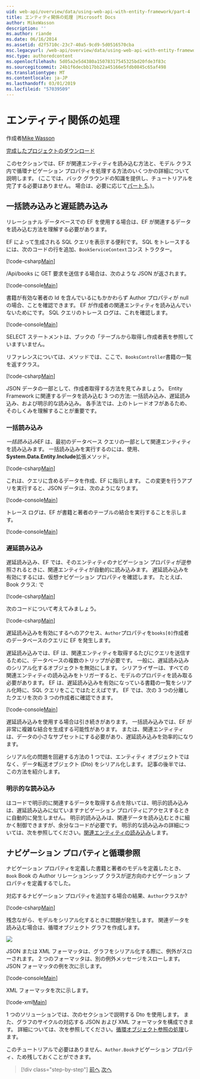 ```yaml
---
uid: web-api/overview/data/using-web-api-with-entity-framework/part-4
title: エンティティ関係の処理 |Microsoft Docs
author: MikeWasson
description: ''
ms.author: riande
ms.date: 06/16/2014
ms.assetid: d2f5710c-23c7-40a5-9cd9-5d0516570cba
msc.legacyurl: /web-api/overview/data/using-web-api-with-entity-framework/part-4
msc.type: authoredcontent
ms.openlocfilehash: 5d05a2e5d4380a15078317545325bd20fde3f83c
ms.sourcegitcommit: 24b1f6decbb17bb22a45166e5fdb0845c65af498
ms.translationtype: MT
ms.contentlocale: ja-JP
ms.lasthandoff: 03/01/2019
ms.locfileid: "57039509"
---
```

<a name="handling-entity-relations"></a>エンティティ関係の処理
====================
作成者[Mike Wasson](https://github.com/MikeWasson)

[完成したプロジェクトのダウンロード](https://github.com/MikeWasson/BookService)

このセクションでは、EF が関連エンティティを読み込む方法と、モデル クラス内で循環ナビゲーション プロパティを処理する方法のいくつかの詳細について説明します。 (ここでは、バック グラウンドの知識を提供し、チュートリアルを完了する必要はありません。 場合は、必要に応じて[パート 5](part-5.md)。)。

## <a name="eager-loading-versus-lazy-loading"></a>一括読み込みと遅延読み込み

リレーショナル データベースでの EF を使用する場合は、EF が関連するデータを読み込む方法を理解する必要があります。

EF によって生成される SQL クエリを表示する便利です。 SQL をトレースするには、次のコードの行を追加、`BookServiceContext`コンス トラクター。

[!code-csharp[Main](part-4/samples/sample1.cs)]

/Api/books に GET 要求を送信する場合は、次のような JSON が返されます。

[!code-console[Main](part-4/samples/sample2.cmd)]

書籍が有効な著者の Id を含んでいるにもかかわらず Author プロパティが null の場合、ことを確認できます。 EF が作成者の関連エンティティを読み込んでいないためにです。 SQL クエリのトレース ログは、これを確認します。

[!code-console[Main](part-4/samples/sample3.sql)]

SELECT ステートメントは、ブックの「テーブルから取得し作成者表を参照していますいません。

リファレンスについては、メソッドでは、ここで、`BooksController`書籍の一覧を返すクラス。

[!code-csharp[Main](part-4/samples/sample4.cs)]

JSON データの一部として、作成者取得する方法を見てみましょう。 Entity Framework に関連するデータを読み込む 3 つの方法: 一括読み込み、遅延読み込み、および明示的な読み込み。 各手法では、上のトレードオフがあるため、そのしくみを理解することが重要です。

### <a name="eager-loading"></a>一括読み込み

*一括読み込み*EF は、最初のデータベース クエリの一部として関連エンティティを読み込みます。 一括読み込みを実行するのには、使用、 **System.Data.Entity.Include**拡張メソッド。

[!code-csharp[Main](part-4/samples/sample5.cs)]

これは、クエリに含めるデータを作成、EF に指示します。 この変更を行うアプリを実行すると、JSON データは、次のようになります。

[!code-console[Main](part-4/samples/sample6.cmd)]

トレース ログは、EF が書籍と著者のテーブルの結合を実行することを示します。

[!code-console[Main](part-4/samples/sample7.cmd)]

### <a name="lazy-loading"></a>遅延読み込み

遅延読み込み、EF では、そのエンティティのナビゲーション プロパティが逆参照されるときに、関連エンティティが自動的に読み込みます。 遅延読み込みを有効にするには、仮想ナビゲーション プロパティを確認します。 たとえば、Book クラス: で

[!code-csharp[Main](part-4/samples/sample8.cs?highlight=6)]

次のコードについて考えてみましょう。

[!code-csharp[Main](part-4/samples/sample9.cs)]

遅延読み込みを有効にするへのアクセス、`Author`プロパティを`books[0]`作成者のデータベースのクエリに EF を発生します。

遅延読み込みでは、EF は、関連エンティティを取得するたびにクエリを送信するために、データベースの複数のトリップが必要です。 一般に、遅延読み込みのシリアル化するオブジェクトを無効にします。 シリアライザーは、すべての関連エンティティの読み込みをトリガーすると、モデルのプロパティを読み取る必要があります。 EF は、遅延読み込みを有効になっている書籍の一覧をシリアル化時に、SQL クエリをここではたとえばです。 EF では、次の 3 つの分離したクエリを次の 3 つの作成者に確認できます。

[!code-console[Main](part-4/samples/sample10.sql)]

遅延読み込みを使用する場合は引き続きがあります。 一括読み込みでは、EF が非常に複雑な結合を生成する可能性があります。 または、関連エンティティは、データの小さなサブセットにする必要があり、遅延読み込みを効率的になります。

シリアル化の問題を回避する方法の 1 つでは、エンティティ オブジェクトではなく、データ転送オブジェクト (Dto) をシリアル化します。 記事の後半では、この方法を紹介します。

### <a name="explicit-loading"></a>明示的な読み込み

はコードで明示的に関連するデータを取得する点を除いては、明示的読み込みは、遅延読み込みに似ていますナビゲーション プロパティにアクセスするときに自動的に発生しません。 明示的読み込みは、関連データを読み込むときに細かく制御できますが、余分なコードが必要です。 明示的な読み込みの詳細については、次を参照してください。[関連エンティティの読み込み](https://msdn.microsoft.com/data/jj574232#explicit)します。

## <a name="navigation-properties-and-circular-references"></a>ナビゲーション プロパティと循環参照

ナビゲーション プロパティを定義した書籍と著者のモデルを定義したとき、 `Book` Book の Author リレーションシップ クラスが逆方向のナビゲーション プロパティを定義するでした。

対応するナビゲーション プロパティを追加する場合の結果、`Author`クラスか?

[!code-csharp[Main](part-4/samples/sample11.cs?highlight=7)]

残念ながら、モデルをシリアル化するときに問題が発生します。 関連データを読み込む場合は、循環オブジェクト グラフを作成します。

![](part-4/_static/image1.png)

JSON または XML フォーマッタは、グラフをシリアル化する際に、例外がスローされます。 2 つのフォーマッタは、別の例外メッセージをスローします。 JSON フォーマッタの例を次に示します。

[!code-console[Main](part-4/samples/sample12.cmd)]

XML フォーマッタを次に示します。

[!code-xml[Main](part-4/samples/sample13.xml)]

1 つのソリューションでは、次のセクションで説明する Dto を使用します。 また、グラフのサイクルの対応する JSON および XML フォーマッタを構成できます。 詳細については、次を参照してください。[循環オブジェクト参照の処理](../../formats-and-model-binding/json-and-xml-serialization.md#handling_circular_object_references)します。

このチュートリアルで必要はありません、`Author.Book`ナビゲーション プロパティ、ため残しておくことができます。

> [!div class="step-by-step"]
> [前へ](part-3.md)
> [次へ](part-5.md)
